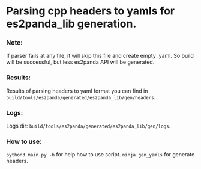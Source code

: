 # Parsing cpp headers to yamls for es2panda_lib generation.

### Note:
If parser fails at any file, it will skip this file and create empty .yaml. So build will be successful, but less es2panda API will be generated.


### Results:
Results of parsing headers to yaml format you can find in `build/tools/es2panda/generated/es2panda_lib/gen/headers`.

### Logs:
Logs dir: `build/tools/es2panda/generated/es2panda_lib/gen/logs`.

### How to use:
`python3 main.py -h` for help how to use script.
`ninja gen_yamls` for generate headers.
